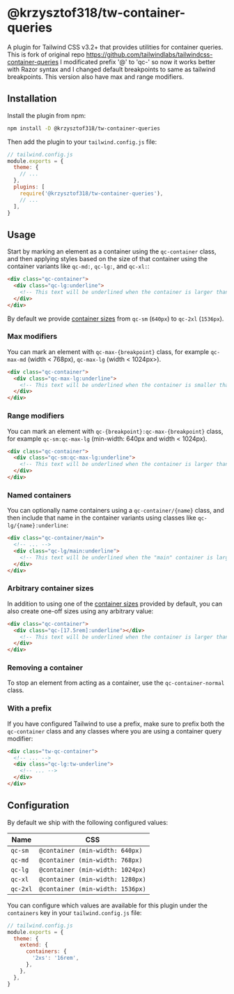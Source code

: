 # @krzysztof318/tw-container-queries

A plugin for Tailwind CSS v3.2+ that provides utilities for container queries.
This is fork of original repo https://github.com/tailwindlabs/tailwindcss-container-queries
I modificated prefix '@' to 'qc-' so now it works better with Razor syntax and I changed default breakpoints to same as tailwind breakpoints. This version also have max and range modifiers.

## Installation

Install the plugin from npm:

```sh
npm install -D @krzysztof318/tw-container-queries
```

Then add the plugin to your `tailwind.config.js` file:

```js
// tailwind.config.js
module.exports = {
  theme: {
    // ...
  },
  plugins: [
    require('@krzysztof318/tw-container-queries'),
    // ...
  ],
}
```

## Usage

Start by marking an element as a container using the `qc-container` class, and then applying styles based on the size of that container using the container variants like `qc-md:`, `qc-lg:`, and `qc-xl:`:

```html
<div class="qc-container">
  <div class="qc-lg:underline">
    <!-- This text will be underlined when the container is larger than or equals `1024px` -->
  </div>
</div>
```

By default we provide [container sizes](#configuration) from `qc-sm` (`640px`) to `qc-2xl` (`1536px`).

### Max modifiers

You can mark an element with `qc-max-{breakpoint}` class, for example `qc-max-md` (width < 768px), `qc-max-lg` (width < 1024px>).

```html
<div class="qc-container">
  <div class="qc-max-lg:underline">
    <!-- This text will be underlined when the container is smaller than `1024px` -->
  </div>
</div>
```

### Range modifiers

You can mark an element with `qc-{breakpoint}:qc-max-{breakpoint}` class, for example `qc-sm:qc-max-lg` (min-width: 640px and width < 1024px).

```html
<div class="qc-container">
  <div class="qc-sm:qc-max-lg:underline">
    <!-- This text will be underlined when the container is larger than or equals `640px and smaller than `1024px` -->
  </div>
</div>
```

### Named containers

You can optionally name containers using a `qc-container/{name}` class, and then include that name in the container variants using classes like `qc-lg/{name}:underline`:

```html
<div class="qc-container/main">
  <!-- ... -->
  <div class="qc-lg/main:underline">
    <!-- This text will be underlined when the "main" container is larger than `1024px` -->
  </div>
</div>
```

### Arbitrary container sizes

In addition to using one of the [container sizes](#configuration) provided by default, you can also create one-off sizes using any arbitrary value:

```html
<div class="qc-container">
  <div class="qc-[17.5rem]:underline"></div>
    <!-- This text will be underlined when the container is larger than `17.5rem` -->
  </div>
</div>
```

### Removing a container

To stop an element from acting as a container, use the `qc-container-normal` class.

<div class="qc-container xl:qc-container-normal">
  <!-- ... -->
</div>

### With a prefix

If you have configured Tailwind to use a prefix, make sure to prefix both the `qc-container` class and any classes where you are using a container query modifier:

```html
<div class="tw-qc-container">
  <!-- ... -->
  <div class="qc-lg:tw-underline">
    <!-- ... -->
  </div>
</div>
```

## Configuration

By default we ship with the following configured values:

| Name     | CSS                                          |
| -------- | -------------------------------------------- |
| `qc-sm`  | `@container (min-width: 640px)`              |
| `qc-md`  | `@container (min-width: 768px)`              |
| `qc-lg`  | `@container (min-width: 1024px)`             |
| `qc-xl`  | `@container (min-width: 1280px)`             |
| `qc-2xl` | `@container (min-width: 1536px)`             |

You can configure which values are available for this plugin under the `containers` key in your `tailwind.config.js` file:

```js
// tailwind.config.js
module.exports = {
  theme: {
    extend: {
      containers: {
        '2xs': '16rem',
      },
    },
  },
}
```
